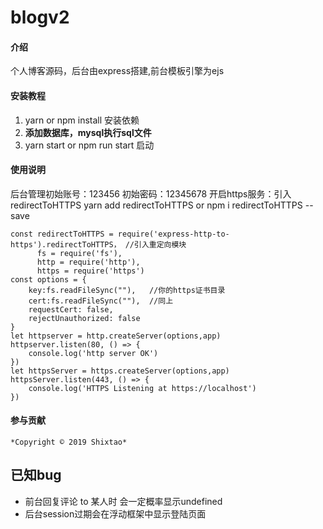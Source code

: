 # blogv2

#### 介绍
个人博客源码，后台由express搭建,前台模板引擎为ejs

#### 安装教程

1.  yarn or npm install 安装依赖
2.  **添加数据库，mysql执行sql文件**
3.  yarn start or npm run start 启动

#### 使用说明

  后台管理初始账号：123456 初始密码：12345678
  开启https服务：引入redirectToHTTPS yarn add redirectToHTTPS  or npm i redirectToHTTPS   --save


```
const redirectToHTTPS = require('express-http-to-https').redirectToHTTPS， //引入重定向模块
      fs = require('fs'),
      http = require('http'),
      https = require('https')
const options = {
    key:fs.readFileSync(""),   //你的https证书目录
    cert:fs.readFileSync(""),  //同上
    requestCert: false,
    rejectUnauthorized: false
}
let httpserver = http.createServer(options,app)
httpserver.listen(80, () => {
    console.log('http server OK')
})
let httpsServer = https.createServer(options,app)
httpsServer.listen(443, () => {
    console.log('HTTPS Listening at https://localhost')
})
```



#### 参与贡献

    *Copyright © 2019 Shixtao*

## 已知bug
+   前台回复评论 to 某人时 会一定概率显示undefined
+   后台session过期会在浮动框架中显示登陆页面


